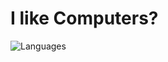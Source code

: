 # I like Computers?
![Languages](https://github-readme-stats.vercel.app/api/top-langs/?username=KaylBing&layout=compact&theme=radical&hide_border=true&count_private=true)

